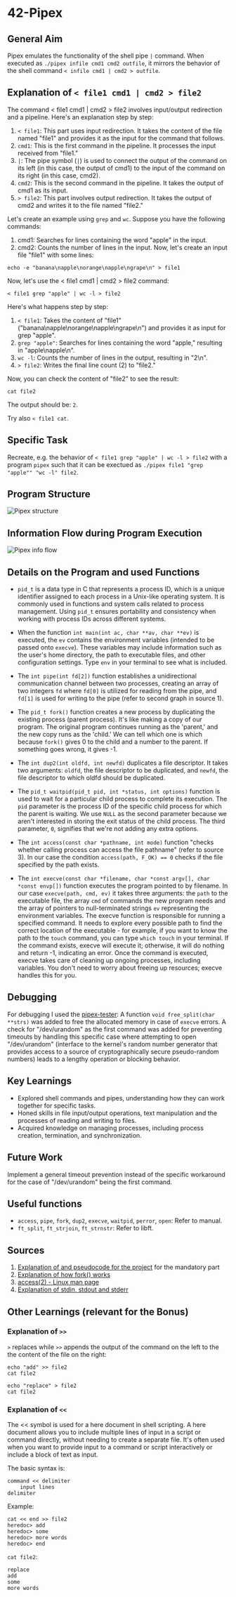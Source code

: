 # 42-Pipex

## General Aim

Pipex emulates the functionality of the shell pipe `|` command. When executed as `./pipex infile cmd1 cmd2 outfile`, it mirrors the behavior of the shell command `< infile cmd1 | cmd2 > outfile`.

##  Explanation of `< file1 cmd1 | cmd2 > file2`

The command < file1 cmd1 | cmd2 > file2 involves input/output redirection and a pipeline. Here's an explanation step by step:
1. `< file1`: This part uses input redirection. It takes the content of the file named "file1" and provides it as the input for the command that follows.
2. `cmd1`: This is the first command in the pipeline. It processes the input received from "file1."
3. `|`: The pipe symbol (`|`) is used to connect the output of the command on its left (in this case, the output of cmd1) to the input of the command on its right (in this case, cmd2).
4. `cmd2`: This is the second command in the pipeline. It takes the output of cmd1 as its input.
5. `> file2`: This part involves output redirection. It takes the output of cmd2 and writes it to the file named "file2."

Let's create an example using `grep` and `wc`. Suppose you have the following commands:
1. cmd1: Searches for lines containing the word "apple" in the input.
2. cmd2: Counts the number of lines in the input.
Now, let's create an input file "file1" with some lines:

```
echo -e "banana\napple\norange\napple\ngrape\n" > file1
```

Now, let's use the < file1 cmd1 | cmd2 > file2 command:

```
< file1 grep "apple" | wc -l > file2
```

Here's what happens step by step:
1. `< file1`: Takes the content of "file1" ("banana\napple\norange\napple\ngrape\n") and provides it as input for grep "apple".
2. `grep "apple"`: Searches for lines containing the word "apple," resulting in "apple\napple\n".
3. `wc -l`: Counts the number of lines in the output, resulting in "2\n".
4. `> file2`: Writes the final line count (2) to "file2."

Now, you can check the content of "file2" to see the result:

```
cat file2
```
The output should be: `2`.

Try also `< file1 cat`.

## Specific Task

Recreate, e.g. the behavior of `< file1 grep "apple" | wc -l > file2` with a program `pipex` such that it can be exectued as `./pipex file1 "grep "apple"" "wc -l" file2`.

## Program Structure

![Pipex structure](./Pipex%20structure.svg)

## Information Flow during Program Execution

![Pipex info flow](./Pipex%20info%20flow.svg)

## Details on the Program and used Functions

* `pid_t` is a data type in C that represents a process ID, which is a unique identifier assigned to each process in a Unix-like operating system. It is commonly used in functions and system calls related to process management. Using `pid_t` ensures portability and consistency when working with process IDs across different systems.

* When the function `int main(int ac, char **av, char **ev)` is executed, the `ev` contains the environment variables (intended to be passed onto `execve`). These variables may include information such as the user's home directory, the path to executable files, and other configuration settings. Type `env` in your terminal to see what is included.

* The `int pipe(int fd[2])` function establishes a unidirectional communication channel between two processes, creating an array of two integers `fd` where `fd[0]` is utilized for reading from the pipe, and `fd[1]` is used for writing to the pipe (refer to second graph in source 1).

* The `pid_t fork()` function creates a new process by duplicating the existing process (parent process). It's like making a copy of our program. The original program continues running as the 'parent,' and the new copy runs as the 'child.' We can tell which one is which because `fork()` gives 0 to the child and a number to the parent. If something goes wrong, it gives -1.

* The `int dup2(int oldfd, int newfd)` duplicates a file descriptor. It takes two arguments: `oldfd`, the file descriptor to be duplicated, and `newfd`, the file descriptor to which oldfd should be duplicated.

* The `pid_t waitpid(pid_t pid, int *status, int options)` function is used to wait for a particular child process to complete its execution. The `pid` parameter is the process ID of the specific child process for which the parent is waiting. We use `NULL` as the second parameter because we aren't interested in storing the exit status of the child process. The third parameter, `0`, signifies that we're not adding any extra options.

* The `int access(const char *pathname, int mode)` function "checks whether calling process can access the file pathname" (refer to source 3). In our case the condition `access(path, F_OK) == 0` checks if the file specified by the path exists.

* The `int execve(const char *filename, char *const argv[], char *const envp[])` function executes the program pointed to by filename.
In our case `execve(path, cmd, ev)` it takes three arguments: the `path` to the executable file, the array `cmd` of commands the new program needs and the array of pointers to null-terminated strings `ev` representing the environment variables.
The execve function is responsible for running a specified command. It needs to explore every possible path to find the correct location of the executable - for example, if you want to know the path to the `touch` command, you can type `which touch` in your terminal. If the command exists, execve will execute it; otherwise, it will do nothing and return -1, indicating an error.
Once the command is executed, execve takes care of cleaning up ongoing processes, including variables. You don't need to worry about freeing up resources; execve handles this for you.

## Debugging

For debugging I used the [pipex-tester](https://github.com/vfurmane/pipex-tester): A function `void free_split(char **strs)` was added to free the allocated memory in case of `execve` errors. A check for "/dev/urandom" as the first command was added for preventing timeouts by handling this specific case where attempting to open "/dev/urandom" (interface to the kernel's random number generator that provides access to a source of cryptographically secure pseudo-random numbers) leads to a lengthy operation or blocking behavior.

## Key Learnings

* Explored shell commands and pipes, understanding how they can work together for specific tasks.
* Honed skills in file input/output operations, text manipulation and the processes of reading and writing to files.
* Acquired knowledge on managing processes, including process creation, termination, and synchronization.

## Future Work

Implement a general timeout prevention instead of the specific workaround for the case of "/dev/urandom" being the first command.

## Useful functions

* `access`, `pipe`, `fork`, `dup2`, `execve`, `waitpid`, `perror`, `open`: Refer to manual.
* `ft_split`, `ft_strjoin`, `ft_strnstr`: Refer to libft.

## Sources

1. [Explanation of and pseudocode for the project](https://csnotes.medium.com/pipex-tutorial-42-project-4469f5dd5901) for the mandatory part
2. [Explanation of how fork() works](https://www.geeksforgeeks.org/fork-system-call/)
3. [access(2) - Linux man page](https://linux.die.net/man/2/access)
4. [Explanation of stdin, stdout and stderr](https://stackoverflow.com/questions/3385201/confused-about-stdin-stdout-and-stderr)


## Other Learnings (relevant for the Bonus)

### Explanation of `>>`

`>` replaces  while `>>` appends the output of the command on the left to the the content of the file on the right:

```
echo "add" >> file2
cat file2
```

```
echo "replace" > file2
cat file2
```

###  Explanation of `<<`

The << symbol is used for a here document in shell scripting. A here document allows you to include multiple lines of input in a script or command directly, without needing to create a separate file. It's often used when you want to provide input to a command or script interactively or include a block of text as input.

The basic syntax is:
```
command << delimiter
    input lines
delimiter
```

Example:
```
cat << end >> file2
heredoc> add
heredoc> some
heredoc> more words
heredoc> end
```

`cat file2`:
```
replace
add
some
more words
```
